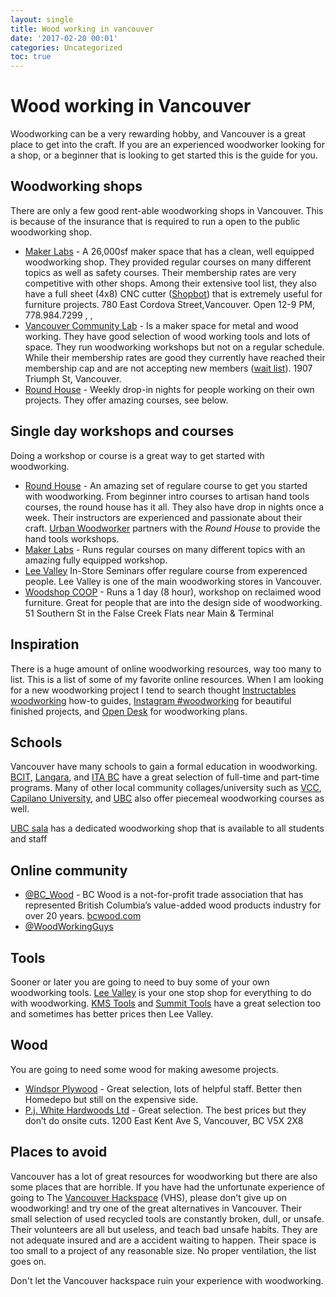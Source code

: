 ```yaml
---
layout: single
title: Wood working in vancouver
date: '2017-02-20 00:01'
categories: Uncategorized
toc: true
---
```


# Wood working in Vancouver

Woodworking can be a very rewarding hobby, and Vancouver is a great place to get into the craft. If you are an experienced woodworker looking for a shop, or a beginner that is looking to get started this is the guide for you.

## Woodworking shops

There are only a few good rent-able woodworking shops in Vancouver. This is because of the insurance that is required to run a open to the public woodworking shop.

- [Maker Labs](http://www.makerlabs.com/) - A 26,000sf maker space that has a clean, well equipped woodworking shop. They provided regular courses on many different topics as well as safety courses. Their membership rates are very competitive with other shops. Among their extensive tool list, they also have a full sheet (4x8) CNC cutter ([Shopbot](http://shopbottools.com/)) that is extremely useful for furniture projects. 780 East Cordova Street,Vancouver. Open 12-9 PM, 778.984.7299 [<i class="fab fa-twitter" aria-hidden="true"></i>](https://twitter.com/MakerLabsVan), [<i class="fab fa-instagram" aria-hidden="true"></i>](http://instagram.com/makerlabs), [<i class="fab fa-facebook-official" aria-hidden="true"></i>](http://www.facebook.com/makerlabs)
- [Vancouver Community Lab](http://vancommunitylab.com/workshops/) - Is a maker space for metal and wood working. They have good selection of wood working tools and lots of space. They run woodworking workshops but not on a regular schedule. While their membership rates are good they currently have reached their membership cap and are not accepting new members ([wait list](http://vancommunitylab.com/membership/)). 1907 Triumph St, Vancouver.
- [Round House](http://roundhouse.ca/programs/adult/) - Weekly drop-in nights for people working on their own projects. They offer amazing courses, see below.

## Single day workshops and courses

Doing a workshop or course is a great way to get started with woodworking.

- [Round House](http://roundhouse.ca/programs/adult/) - An amazing set of regulare course to get you started with woodworking. From beginner intro courses to artisan hand tools courses, the round house has it all. They also have drop in nights once a week. Their instructors are experienced and passionate about their craft. [Urban Woodworker](http://www.urbanwoodworker.com/) partners with the *Round House* to provide the hand tools workshops.
- [Maker Labs](http://www.makerlabs.com/) - Runs regular courses on many different topics with an amazing fully equipped workshop.
- [Lee Valley](http://www.leevalley.com/en/home/SeminarList.aspx?rs=20) In-Store Seminars offer regulare course from experenced people. Lee Valley is one of the main woodworking stores in Vancouver. 
- [Woodshop COOP](https://woodshop.coop/workshops/) - Runs a 1 day (8 hour),  workshop on reclaimed wood furniture. Great for people that are into the design side of woodworking. 51 Southern St in the False Creek Flats near Main & Terminal

## Inspiration 

There is a huge amount of online woodworking resources, way too many to list. This is a list of some of my favorite online resources. When I am looking for a new woodworking project I tend to search thought [Instructables woodworking](https://www.instructables.com/howto/woodworking/) how-to guides, [<i class="fab fa-instagram" aria-hidden="true"></i> Instagram #woodworking](https://www.instagram.com/explore/tags/woodworking/) for beautiful finished projects, and [Open Desk](https://www.opendesk.cc/) for woodworking plans. 


## Schools

Vancouver have many schools to gain a formal education in woodworking. [BCIT](http://www.bcit.ca/study/programs/2050ttcert), [Langara](http://langara.ca/continuing-studies/programs-and-courses/programs/vsb-woodworking/index.html), and [ITA BC](http://www.itabc.ca/program/cabinet-maker-joiner) have a great selection of full-time and part-time programs. Many of other local community collages/university such as [VCC](http://www.vcc.ca/), [Capilano University](https://www.capilanou.ca/), and [UBC](http://wood.ubc.ca/) also offer piecemeal woodworking courses as well.

[UBC sala](https://sala.ubc.ca/resources/workshop-fabrication) has a dedicated woodworking shop that is available to all students and staff

## Online community

- [@BC_Wood](https://twitter.com/BC_Wood) - BC Wood is a not-for-profit trade association that has represented British Columbia’s value-added wood products industry for over 20 years. [bcwood.com](http://www.bcwood.com/)
- [@WoodWorkingGuys](https://twitter.com/WoodWorkingGuys)

## Tools

Sooner or later you are going to need to buy some of your own woodworking tools. [Lee Valley](http://www.leevalley.com) is your one stop shop for everything to do with woodworking. [KMS Tools](https://www.kmstools.com/) and [Summit Tools](http://www.summittools.com/) have a great selection too and sometimes has better prices then Lee Valley.

## Wood

You are going to need some wood for making awesome projects.

- [Windsor Plywood](http://www.windsorplywood.com/) - Great selection, lots of helpful staff. Better then Homedepo but still on the expensive side.
- [P.j. White Hardwoods Ltd](http://www.richelieu.com/ca/en/?stateProv=BC) - Great selection. The best prices but they don’t do onsite cuts. 1200 East Kent Ave S, Vancouver, BC V5X 2X8

 
## Places to avoid

Vancouver has a lot of great resources for woodworking but there are also some places that are horrible. If you have had the unfortunate experience of going to The [Vancouver Hackspace](/alternatives-to-the-vancouver-hackspace) (VHS), please don't give up on woodworking! and try one of the great alternatives in Vancouver. Their small selection of used recycled tools are constantly broken, dull, or unsafe. Their volunteers are all but useless, and teach bad unsafe habits. They are not adequate insured and are a accident waiting to happen. Their space is too small to a project of any reasonable size. No proper ventilation, the list goes on.

Don't let the Vancouver hackspace ruin your experience with woodworking.
